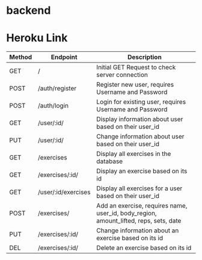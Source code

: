 # backend

# Heroku Link

| Method | Endpoint            | Description                                                                           |
|--------|---------------------|---------------------------------------------------------------------------------------|
| GET    | /                   | Initial GET Request to check server connection                                        |
| POST   | /auth/register      | Register new user, requires Username and Password                                     |
| POST   | /auth/login         | Login for existing user, requires Username and Password                               |
| GET    | /user/:id/          | Display information about user based on their user_id                                 |
| PUT    | /user/:id/          | Change information about user based on their user_id                                  |
| GET    | /exercises          | Display all exercises in the database                                                 |
| GET    | /exercises/:id/     | Display an exercise based on its id                                                   |
| GET    | /user/:id/exercises | Display all exercises for a user based on their user_id                               |
| POST   | /exercises/         | Add an exercise, requires name, user_id, body_region, amount_lifted, reps, sets, date |
| PUT    | /exercises/:id/     | Change information about an exercise based on its id                                  |
| DEL    | /exercises/:id/     | Delete an exercise based on its id                                                    |